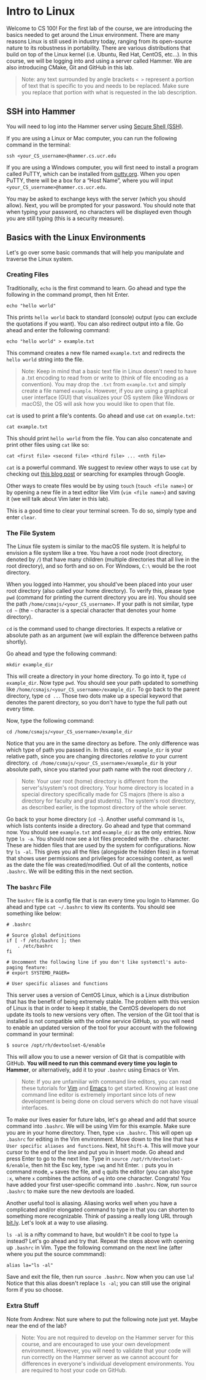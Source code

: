 # Intro to Linux

Welcome to CS 100! For the first lab of the course, we are introducing the basics needed to get around the Linux environment. There are many reasons Linux is still used in industry today, ranging from its open-source nature to its robustness in portability. There are various distributions that build on top of the Linux kernel (i.e. Ubuntu, Red Hat, CentOS, etc...). In this course, we will be logging into and using a server called Hammer. We are also introducing CMake, Git and GitHub in this lab.

> Note: any text surrounded by angle brackets `< >` represent a portion of text that is specific to you and needs to be replaced. Make sure you replace that portion with what is requested in the lab description.

## SSH into Hammer 

You will need to log into the Hammer server using [Secure Shell (SSH)](https://www.ssh.com/ssh/protocol). 

If you are using a Linux or Mac computer, you can run the following command in the terminal:

```
ssh <your_CS_username>@hammer.cs.ucr.edu
```

If you are using a Windows computer, you will first need to install a program called PuTTY, which can be installed from [putty.org](http://www.putty.org/). When you open PuTTY, there will be a box for a “Host Name”, where you will input `<your_CS_username>@hammer.cs.ucr.edu`.

You may be asked to exchange keys with the server (which you should allow). Next, you will be prompted for your password. You should note that when typing your password, no characters will be displayed even though you are still typing (this is a security measure).

## Basics with the Linux Environments

Let's go over some basic commands that will help you manipulate and traverse the Linux system.

### Creating Files

Traditionally, `echo` is the first command to learn. Go ahead and type the following in the command prompt, then hit Enter.

```
echo "hello world"
```

This prints `hello world` back to standard (console) output (you can exclude the quotations if you want). You can also redirect output into a file. Go ahead and enter the following command:

```
echo "hello world" > example.txt
```

This command creates a new file named `example.txt` and redirects the `hello world` string into the file.

> Note: Keep in mind that a basic text file in Linux doesn't need to have a .txt encoding to read from or write to (think of file encoding as a convention). You may drop the `.txt` from `example.txt` and simply create a file named `example`. However, if you are using a graphical user interface (GUI) that visualizes your OS system (like Windows or macOS), the OS will ask how you would like to open that file.

`cat` is used to print a file's contents. Go ahead and use `cat` on `example.txt`:

```
cat example.txt
```

This should print `hello world` from the file. You can also concatenate and print other files using `cat` like so:

```
cat <first file> <second file> <third file> ... <nth file>
```

`cat` is a powerful command. We suggest to review other ways to use `cat` by checking out [this blog post](https://www.tecmint.com/13-basic-cat-command-examples-in-linux/) or searching for examples through Google.

Other ways to create files would be by using `touch` (`touch <file name>`) or by opening a new file in a text editor like Vim (`vim <file name>`) and saving it (we will talk about Vim later in this lab).

This is a good time to clear your terminal screen. To do so, simply type and enter `clear`.

### The File System

The Linux file system is similar to the macOS file system. It is helpful to envision a file system like a tree. You have a root node (root directory, denoted by `/`) that have many children (multiple directories that all live in the root directory), and so forth and so on. For Windows, `C:\` would be the root directory.

When you logged into Hammer, you should've been placed into your user root directory (also called your home directory). To verify this, please type `pwd` (command for printing the current directory you are in). You should see the path `/home/csmajs/<your_CS_username>`. If your path is not similar, type `cd ~` (the `~` character is a special character that denotes your home directory).

`cd` is the command used to change directories. It expects a relative or absolute path as an argument (we will explain the difference between paths shortly).

Go ahead and type the following command:

```
mkdir example_dir
```

This will create a directory in your home directory. To go into it, type `cd example_dir`. Now type `pwd`. You should see your path updated to something like `/home/csmajs/<your_CS_username>/example_dir`. To go back to the parent directory, type `cd ..`. Those two dots make up a special keyword that denotes the parent directory, so you don't have to type the full path out every time.

Now, type the following command:

```
cd /home/csmajs/<your_CS_username>/example_dir
```

Notice that you are in the same directory as before. The only difference was which type of path you passed in. In this case, `cd example_dir` is your relative path, since you are changing directories *relative to* your current directory. `cd /home/csmajs/<your_CS_username>/example_dir` is your absolute path, since you started your path name with the root directory `/`.

> Note: Your user root (home) directory is different from the server's/system's root directory. Your home directory is located in a special directory specifically made for CS majors (there is also a directory for faculty and grad students). The system's root directory, as described earlier, is the topmost directory of the whole server.

Go back to your home directory (`cd ~`). Another useful command is `ls`, which lists contents inside a directory. Go ahead and type that command now. You should see `example.txt` and `example_dir` as the only entries. Now type `ls -a`. You should now see a lot files preceded with the `.` character. These are hidden files that are used by the system for configurations. Now try `ls -al`. This gives you all the files (alongside the hidden files) in a format that shows user permissions and privileges for accessing content, as well as the date the file was created/modified. Out of all the contents, notice `.bashrc`. We will be editing this in the next section.

### The `bashrc` File

The `bashrc` file is a config file that is ran every time you login to Hammer. Go ahead and type `cat ~/.bashrc` to view its contents. You should see something like below:

```
# .bashrc

# Source global definitions
if [ -f /etc/bashrc ]; then
	. /etc/bashrc
fi

# Uncomment the following line if you don't like systemctl's auto-paging feature:
# export SYSTEMD_PAGER=

# User specific aliases and functions
```

This server uses a version of CentOS Linux, which is a Linux distribution that has the benefit of being extremely stable. The problem with this version of Linux is that in order to keep it stable, the CentOS developers do not update its tools to new versions very often. The version of the Git tool that is installed is not compatible with the online service GitHub, so you will need to enable an updated version of the tool for your account with the following command in your terminal:

```
$ source /opt/rh/devtoolset-6/enable
```

This will allow you to use a newer version of Git that is compatible with GitHub. **You will need to run this command every time you login to Hammer**, or alternatively, add it to your `.bashrc` using Emacs or Vim. 

> Note: If you are unfamiliar with command line editors, you can read these tutorials for [Vim](https://www.linux.com/tutorials/vim-101-beginners-guide-vim/) and [Emacs](http://www.jesshamrick.com/2012/09/10/absolute-beginners-guide-to-emacs/) to get started. Knowing at least one command line editor is extremely important since lots of new development is being done on cloud servers which do not have visual interfaces.

To make our lives easier for future labs, let's go ahead and add that source command into `.bashrc`. We will be using Vim for this example. Make sure you are in your home directory. Then, type `vim .bashrc`. This will open up `.bashrc` for editing in the Vim environment. Move down to the line that has `# User specific aliases and functions`. Next, hit `Shift-A`. This will move your cursor to the end of the line and put you in Insert mode. Go ahead and press Enter to go to the next line. Type in `source /opt/rh/devtoolset-6/enable`, then hit the Esc key, type `:wq` and hit Enter. `:` puts you in command mode, `w` saves the file, and `q` quits the editor (you can also type `:x`, where `x` combines the actions of `wq` into one character. Congrats! You have added your first user-specific command into `.bashrc`. Now, run `source .bashrc` to make sure the new devtools are loaded.

Another useful tool is aliasing. Aliasing works well when you have a complicated and/or elongated command to type in that you can shorten to something more recognizable. Think of passing a really long URL through [bit.ly](https://bitly.com). Let's look at a way to use aliasing.

`ls -al` is a nifty command to have, but wouldn't it be cool to type `la` instead? Let's go ahead and try that. Repeat the steps above with opening up `.bashrc` in Vim. Type the following command on the next line (after where you put the source commmand):

```
alias la="ls -al"
```

Save and exit the file, then run `source .bashrc`. Now when you can use `la`! Notice that this alias doesn't replace `ls -al`; you can still use the original form if you so choose.

### Extra Stuff

Note from Andrew: Not sure where to put the following note just yet. Maybe near the end of the lab?

> Note: You are not required to develop on the Hammer server for this course, and are encouraged to use your own development environment. However, you will need to validate that your code will run correctly on the Hammer server as we cannot account for differences in everyone's individual development environments. You are required to host your code on GitHub.
